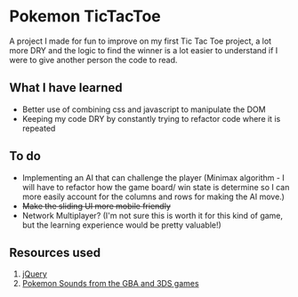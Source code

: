 # Pokemon TicTacToe

A project I made for fun to improve on my first Tic Tac Toe project, a lot more DRY and the logic to find the winner is a lot easier to understand if I were to give another person the code to read.

## What I have learned

- Better use of combining css and javascript to manipulate the DOM
- Keeping my code DRY by constantly trying to refactor code where it is repeated

## To do

- Implementing an AI that can challenge the player (Minimax algorithm - I will have to refactor how the game board/ win state is determine so I can more easily account for the columns and rows for making the AI move.)
- ~~Make the sliding UI more mobile friendly~~
- Network Multiplayer? (I'm not sure this is worth it for this kind of game, but the learning experience would be pretty valuable!)

## Resources used

1. [jQuery](https://jquery.com/download/)
2. [Pokemon Sounds from the GBA and 3DS games](https://www.sounds-resource.com/3ds/pokemonsunmoon/)
